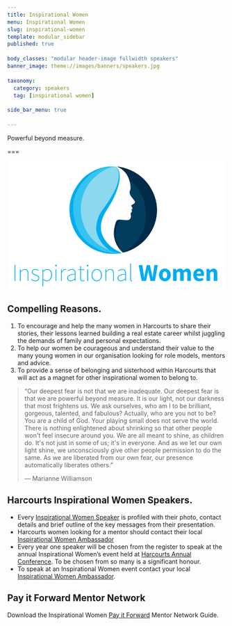 ```yaml
---
title: Inspirational Women
menu: Inspirational Women
slug: inspirational-women
template: modular_sidebar
published: true

body_classes: "modular header-image fullwidth speakers"
banner_image: theme://images/banners/speakers.jpg

taxonomy:
  category: speakers
  tag: [inspirational women]

side_bar_menu: true

---
```


Powerful beyond measure.

===

![](inspirational-women.png)

## Compelling Reasons.
1. To encourage and help the many women in Harcourts to share their stories, their lessons learned building a real estate career whilst juggling the demands of family and personal expectations.
2. To help our women be courageous and understand their value to the many young women in our organisation looking for role models, mentors and advice.
3. To provide a sense of belonging and sisterhood within Harcourts that will act as a magnet for other inspirational women to belong to.

> &ldquo;Our deepest fear is not that we are inadequate. Our deepest fear is that we are powerful beyond measure. It is our light, not our darkness that most frightens us. We ask ourselves, who am I to be brilliant, gorgeous, talented, and fabulous? Actually, who are you not to be? You are a child of God. Your playing small does not serve the world. There is nothing enlightened about shrinking so that other people won't feel insecure around you. We are all meant to shine, as children do. It's not just in some of us; it's in everyone. And as we let our own light shine, we unconsciously give other people permission to do the same. As we are liberated from our own fear, our presence automatically liberates others.&rdquo;
>
> &mdash; Marianne Williamson

## Harcourts Inspirational Women Speakers.
- Every [Inspirational Women Speaker](speakers) is profiled with their photo, contact details and  brief outline of the key messages from their presentation.
- Harcourts women looking for a mentor should contact their local [Inspirational Women Ambassador](ambassadors)
- Every year one speaker will be chosen from the register to speak at the annual Inspirational Women’s event held at [Harcourts Annual Conference](http://www.harcourtsevents.com/). To be chosen from so many is a significant honour.
- To speak at an Inspirational Women event contact your local [Inspirational Women Ambassador](ambassadors).

## Pay it Forward Mentor Network
<i class="fa fa-file-pdf-o" aria-hidden="true"></i> Download the Inspirational Women [Pay it Forward](mentor-network/Inspirational-Women-Pay-it-Forward.pdf) Mentor Network Guide.
